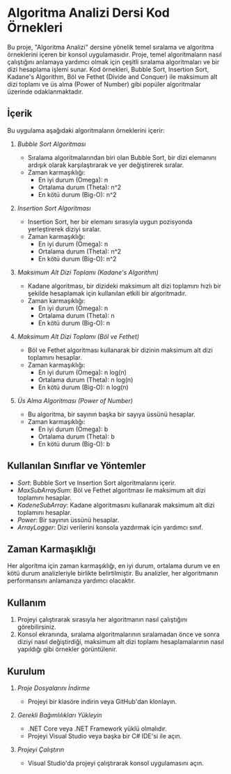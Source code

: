# Algoritma Analizi Dersi Kod Örnekleri

Bu proje, "Algoritma Analizi" dersine yönelik temel sıralama ve algoritma örneklerini içeren bir konsol uygulamasıdır. Proje, temel algoritmaların nasıl çalıştığını anlamaya yardımcı olmak için çeşitli sıralama algoritmaları ve bir dizi hesaplama işlemi sunar. Kod örnekleri, Bubble Sort, Insertion Sort, Kadane's Algorithm, Böl ve Fethet (Divide and Conquer) ile maksimum alt dizi toplamı ve üs alma (Power of Number) gibi popüler algoritmalar üzerinde odaklanmaktadır.

## İçerik

Bu uygulama aşağıdaki algoritmaların örneklerini içerir:

1. *Bubble Sort Algoritması*
   - Sıralama algoritmalarından biri olan Bubble Sort, bir dizi elemanını ardışık olarak karşılaştırarak ve yer değiştirerek sıralar.
   - Zaman karmaşıklığı: 
     - En iyi durum (Omega): n 
     - Ortalama durum (Theta): n^2
     - En kötü durum (Big-O): n^2

2. *Insertion Sort Algoritması*
   - Insertion Sort, her bir elemanı sırasıyla uygun pozisyonda yerleştirerek diziyi sıralar.
   - Zaman karmaşıklığı: 
     - En iyi durum (Omega): n 
     - Ortalama durum (Theta): n^2
     - En kötü durum (Big-O): n^2

3. *Maksimum Alt Dizi Toplamı (Kadane's Algorithm)*
   - Kadane algoritması, bir dizideki maksimum alt dizi toplamını hızlı bir şekilde hesaplamak için kullanılan etkili bir algoritmadır.
   - Zaman karmaşıklığı:
     - En iyi durum (Omega): n
     - Ortalama durum (Theta): n
     - En kötü durum (Big-O): n

4. *Maksimum Alt Dizi Toplamı (Böl ve Fethet)*
   - Böl ve Fethet algoritması kullanarak bir dizinin maksimum alt dizi toplamını hesaplar.
   - Zaman karmaşıklığı:
     - En iyi durum (Omega): n log(n)
     - Ortalama durum (Theta): n log(n)
     - En kötü durum (Big-O): n log(n)

5. *Üs Alma Algoritması (Power of Number)*
   - Bu algoritma, bir sayının başka bir sayıya üssünü hesaplar.
   - Zaman karmaşıklığı:
     - En iyi durum (Omega): b 
     - Ortalama durum (Theta): b
     - En kötü durum (Big-O): b

## Kullanılan Sınıflar ve Yöntemler

- *Sort*: Bubble Sort ve Insertion Sort algoritmalarını içerir.
- *MaxSubArraySum*: Böl ve Fethet algoritması ile maksimum alt dizi toplamını hesaplar.
- *KadeneSubArray*: Kadane algoritmasını kullanarak maksimum alt dizi toplamını hesaplar.
- *Power*: Bir sayının üssünü hesaplar.
- *ArrayLogger*: Dizi verilerini konsola yazdırmak için yardımcı sınıf.

## Zaman Karmaşıklığı

Her algoritma için zaman karmaşıklığı, en iyi durum, ortalama durum ve en kötü durum analizleriyle birlikte belirtilmiştir. Bu analizler, her algoritmanın performansını anlamanıza yardımcı olacaktır.

## Kullanım

1. Projeyi çalıştırarak sırasıyla her algoritmanın nasıl çalıştığını görebilirsiniz.
2. Konsol ekranında, sıralama algoritmalarının sıralamadan önce ve sonra diziyi nasıl değiştirdiği, maksimum alt dizi toplamı hesaplamalarının nasıl yapıldığı gibi örnekler görüntülenir.

## Kurulum

1. *Proje Dosyalarını İndirme*
   - Projeyi bir klasöre indirin veya GitHub'dan klonlayın.

2. *Gerekli Bağımlılıkları Yükleyin*
   - .NET Core veya .NET Framework yüklü olmalıdır.
   - Projeyi Visual Studio veya başka bir C# IDE'si ile açın.

3. *Projeyi Çalıştırın*
   - Visual Studio'da projeyi çalıştırarak konsol uygulamasını açın.
